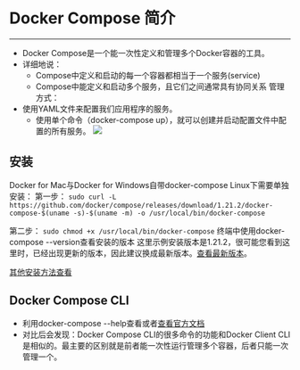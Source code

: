 # Docker Compose 简介
---
- Docker Compose是一个能一次性定义和管理多个Docker容器的工具。
- 详细地说：
  - Compose中定义和启动的每一个容器都相当于一个服务(service)
  - Compose中能定义和启动多个服务，且它们之间通常具有协同关系
管理方式：
- 使用YAML文件来配置我们应用程序的服务。
  - 使用单个命令（docker-compose up），就可以创建并启动配置文件中配置的所有服务。
![](/assets/compose.png)

## 安装
Docker for Mac与Docker for Windows自带docker-compose
Linux下需要单独安装：
第一步：
`sudo curl -L https://github.com/docker/compose/releases/download/1.21.2/docker-compose-$(uname -s)-$(uname -m) -o /usr/local/bin/docker-compose`

第二步：
`sudo chmod +x /usr/local/bin/docker-compose`
终端中使用docker-compose --version查看安装的版本
这里示例安装版本是1.21.2，很可能您看到这里时，已经出现更新的版本，因此建议换成最新版本。[查看最新版本](https://github.com/docker/compose/releases)。

[其他安装方法查看](https://docs.docker.com/compose/install/#install-compose)

## Docker Compose CLI 
- 利用docker-compose --help查看或者[查看官方文档](https://docs.docker.com/compose/reference/overview/)
- 对比后会发现：Docker Compose CLI的很多命令的功能和Docker Client CLI是相似的。最主要的区别就是前者能一次性运行管理多个容器，后者只能一次管理一个。



